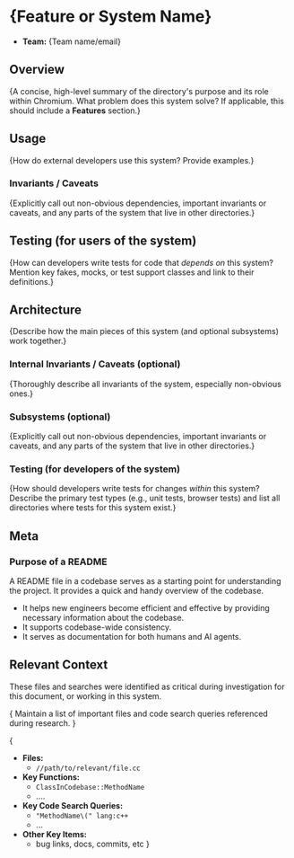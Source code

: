 # {Feature or System Name}

* **Team:** {Team name/email}

## Overview

{A concise, high-level summary of the directory's purpose and its role within
Chromium. What problem does this system solve? If applicable, this should
include a **Features** section.}

## Usage

{How do external developers use this system? Provide examples.}

### Invariants / Caveats
{Explicitly call out non-obvious dependencies, important invariants or caveats,
and any parts of the system that live in other directories.}

## Testing (for users of the system)
{How can developers write tests for code that *depends on* this system? Mention
key fakes, mocks, or test support classes and link to their definitions.}

## Architecture

{Describe how the main pieces of this system (and optional subsystems) work
together.}

### Internal Invariants / Caveats (optional)
{Thoroughly describe all invariants of the system, especially non-obvious ones.}

### Subsystems (optional)
{Explicitly call out non-obvious dependencies, important invariants or caveats,
and any parts of the system that live in other directories.}

### Testing (for developers of the system)
{How should developers write tests for changes *within* this system? Describe
the primary test types (e.g., unit tests, browser tests) and list all
directories where tests for this system exist.}

## Meta

### Purpose of a README
A README file in a codebase serves as a starting point for understanding the
project. It provides a quick and handy overview of the codebase.

- It helps new engineers become efficient and effective by providing necessary
  information about the codebase.
- It supports codebase-wide consistency.
- It serves as documentation for both humans and AI agents.

## Relevant Context

These files and searches were identified as critical during investigation for
this document, or working in this system.

{ Maintain a list of important files  and code search queries referenced during
research. }

{
*   **Files:**
    *   `//path/to/relevant/file.cc`
*   **Key Functions:**
    *   `ClassInCodebase::MethodName`
    *   ....
*   **Key Code Search Queries:**
    *   `"MethodName\(" lang:c++`
    *   ...
*   **Other Key Items:**
    *   bug links, docs, commits, etc
}
